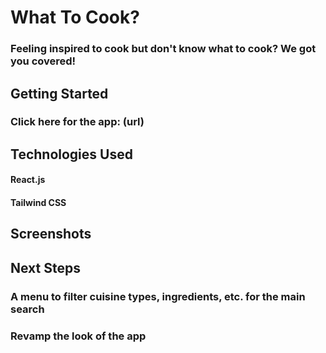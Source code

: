 # What To Cook?
### Feeling inspired to cook but don't know what to cook? We got you covered!

## Getting Started
### Click here for the app: (url)

## Technologies Used
#### React.js
#### Tailwind CSS

## Screenshots
###

## Next Steps
### A menu to filter cuisine types, ingredients, etc. for the main search
### Revamp the look of the app
